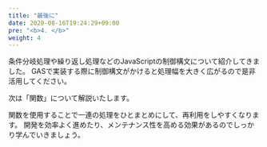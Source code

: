 ```yaml
---
title: "最後に"
date: 2020-08-16T19:24:29+09:00
pre: "<b>4. </b>"
weight: 4
---
```

条件分岐処理や繰り返し処理などのJavaScriptの制御構文について紹介してきました。
GASで実装する際に制御構文がかけると処理幅を大きく広がるので是非活用してください。

次は「関数」について解説いたします。

関数を使用することで一連の処理をひとまとめにして、再利用をしやすくなります。
開発を効率よく進めたり、メンテナンス性を高める効果があるのでしっかり学んでいきましょう。
